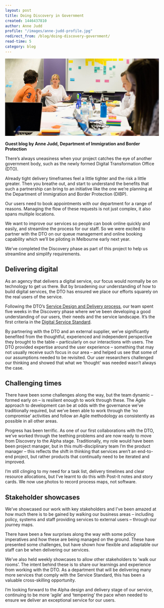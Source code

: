 ```yaml
---
layout: post
title: Doing Discovery in Government
created: 1446437810
author: Anne Judd
profile: "/images/anne-judd-profile.jpg"
redirect_from: /blog/doing-discovery-government/
read-time: 5
category: blog
---
```

![ ](/images/blog-banners/immigration-user-research-banner-2.jpg)

**Guest blog by Anne Judd, Department of Immigration and Border Protection**

There’s always uneasiness when your project catches the eye of another government body, such as the newly formed Digital Transformation Office (DTO).

Already tight delivery timeframes feel a little tighter and the risk a little greater. Then you breathe out, and start to understand the benefits that such a partnership can bring to an initiative like the one we’re planning at the Department of Immigration and Border Protection (DIBP).

Our users need to book appointments with our department for a range of reasons. Managing the flow of these requests is not just complex, it also spans multiple locations.

We want to improve our services so people can book online quickly and easily, and streamline the process for our staff. So we were excited to partner with the DTO on our queue management and online booking capability which we’ll be piloting in Melbourne early next year.

We’ve completed the Discovery phase as part of this project to help us streamline and simplify requirements.

## Delivering digital

As an agency that delivers a digital service, our focus would normally be on technology to get us there. But by broadening our understanding of how to build digital services, the DTO has ensured we place our efforts squarely on the real users of the service.

Following the DTO’s [Service Design and Delivery process](/standard/service-design-and-delivery-process/), our team spent five weeks in the Discovery phase where we’ve been developing a good understanding of our users, their needs and the service landscape. It’s the first criteria in the [Digital Service Standard](/standard/).

By partnering with the DTO and an external supplier, we’ve significantly benefited from the thoughtful, experienced and independent perspective they brought to the table – particularly on our interactions with users. The DTO provided expertise around the user experience – something that may not usually receive such focus in our area – and helped us see that some of our assumptions needed to be revisited. Our user researchers challenged our thinking and showed that what we  ‘thought’ was needed wasn’t always the case.

## Challenging times

There have been some challenges along the way, but the team dynamic – formed early on – is resilient enough to work through these. The Agile approach to development can be at odds with the governance we’ve traditionally required, but we’ve been able to work through the ‘no compromise’ activities and follow an Agile methodology as consistently as possible in all other areas.

Progress has been terrific. As one of our first collaborations with the DTO, we’ve worked through the teething problems and are now ready to move from Discovery to the Alpha stage. Traditionally, my role would have been been project manager, but in this multi-disciplinary team I’m the product manager – this reflects the shift in thinking that services aren’t an end-to-end project, but rather products that continually need to be iterated and improved.

I’m still clinging to my need for a task list, delivery timelines and clear resource allocations, but I’ve learnt to do this with Post-It notes and story cards. We now use photos to record process maps, not software.

## Stakeholder showcases

We’ve showcased our work with key stakeholders and I’ve been amazed at how much there is to be gained by walking our business areas – including policy, systems and staff providing services to external users – through our journey maps.

There have been a few surprises along the way with some policy imperatives and how these are being managed on the ground. These have presented some challenges, but have shown how flexible and adaptable our staff can be when delivering our services.

We’ve also held weekly showcases to allow other stakeholders to ‘walk our rooms’. The intent behind these is to share our learnings and experience from working with the DTO. As a department that will be delivering many more services that comply with the Service Standard, this has been a valuable cross-skilling opportunity.

I’m looking forward to the Alpha design and delivery stage of our service, continuing to be more ‘agile’ and ‘tempering’ the pace when needed to ensure we deliver an exceptional service for our users.
